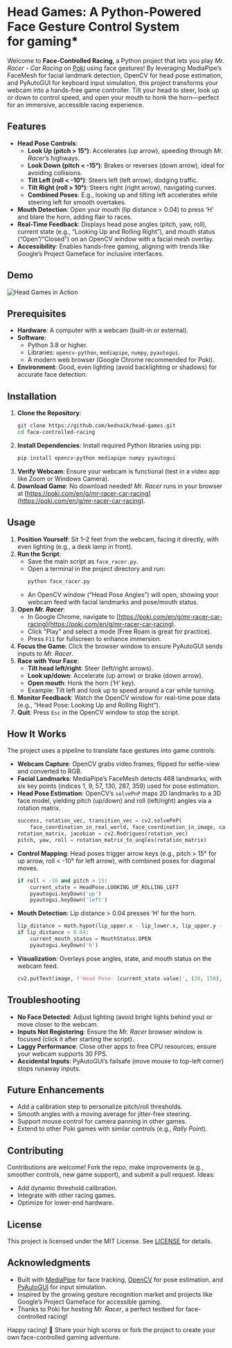 # Head Games: A Python-Powered Face Gesture Control System for gaming*

Welcome to **Face-Controlled Racing**, a Python project that lets you play *Mr. Racer - Car Racing* on [Poki](https://poki.com/en/g/mr-racer-car-racing) using face gestures! By leveraging MediaPipe’s FaceMesh for facial landmark detection, OpenCV for head pose estimation, and PyAutoGUI for keyboard input simulation, this project transforms your webcam into a hands-free game controller. Tilt your head to steer, look up or down to control speed, and open your mouth to honk the horn—perfect for an immersive, accessible racing experience.

## Features
- **Head Pose Controls**:
  - **Look Up (pitch > 15°)**: Accelerates (up arrow), speeding through *Mr. Racer*’s highways.
  - **Look Down (pitch < -15°)**: Brakes or reverses (down arrow), ideal for avoiding collisions.
  - **Tilt Left (roll < -10°)**: Steers left (left arrow), dodging traffic.
  - **Tilt Right (roll > 10°)**: Steers right (right arrow), navigating curves.
  - **Combined Poses**: E.g., looking up and tilting left accelerates while steering left for smooth overtakes.
- **Mouth Detection**: Open your mouth (lip distance > 0.04) to press ‘H’ and blare the horn, adding flair to races.
- **Real-Time Feedback**: Displays head pose angles (pitch, yaw, roll), current state (e.g., “Looking Up and Rolling Right”), and mouth status (“Open”/“Closed”) on an OpenCV window with a facial mesh overlay.
- **Accessibility**: Enables hands-free gaming, aligning with trends like Google’s Project Gameface for inclusive interfaces.

## Demo
![Head Games in Action](Game_Screen_Recording_GIF.gif)

## Prerequisites
- **Hardware**: A computer with a webcam (built-in or external).
- **Software**:
  - Python 3.8 or higher.
  - Libraries: `opencv-python`, `mediapipe`, `numpy`, `pyautogui`.
  - A modern web browser (Google Chrome recommended for Poki).
- **Environment**: Good, even lighting (avoid backlighting or shadows) for accurate face detection.

## Installation
1. **Clone the Repository**:
   ```bash
   git clone https://github.com/kednaik/head-games.git
   cd face-controlled-racing
   ```
2. **Install Dependencies**:
   Install required Python libraries using pip:
   ```bash
   pip install opencv-python mediapipe numpy pyautogui
   ```
3. **Verify Webcam**: Ensure your webcam is functional (test in a video app like Zoom or Windows Camera).
4. **Download Game**: No download needed! *Mr. Racer* runs in your browser at [https://poki.com/en/g/mr-racer-car-racing](https://poki.com/en/g/mr-racer-car-racing).

## Usage
1. **Position Yourself**: Sit 1–2 feet from the webcam, facing it directly, with even lighting (e.g., a desk lamp in front).
2. **Run the Script**:
   - Save the main script as `face_racer.py`.
   - Open a terminal in the project directory and run:
     ```bash
     python face_racer.py
     ```
   - An OpenCV window (“Head Pose Angles”) will open, showing your webcam feed with facial landmarks and pose/mouth status.
3. **Open *Mr. Racer***:
   - In Google Chrome, navigate to [https://poki.com/en/g/mr-racer-car-racing](https://poki.com/en/g/mr-racer-car-racing).
   - Click “Play” and select a mode (Free Roam is great for practice).
   - Press `F11` for fullscreen to enhance immersion.
4. **Focus the Game**: Click the browser window to ensure PyAutoGUI sends inputs to *Mr. Racer*.
5. **Race with Your Face**:
   - **Tilt head left/right**: Steer (left/right arrows).
   - **Look up/down**: Accelerate (up arrow) or brake (down arrow).
   - **Open mouth**: Honk the horn (‘H’ key).
   - Example: Tilt left and look up to speed around a car while turning.
6. **Monitor Feedback**: Watch the OpenCV window for real-time pose data (e.g., “Head Pose: Looking Up and Rolling Right”).
7. **Quit**: Press `Esc` in the OpenCV window to stop the script.

## How It Works
The project uses a pipeline to translate face gestures into game controls:
- **Webcam Capture**: OpenCV grabs video frames, flipped for selfie-view and converted to RGB.
- **Facial Landmarks**: MediaPipe’s FaceMesh detects 468 landmarks, with six key points (indices 1, 9, 57, 130, 287, 359) used for pose estimation.
- **Head Pose Estimation**: OpenCV’s `solvePnP` maps 2D landmarks to a 3D face model, yielding pitch (up/down) and roll (left/right) angles via a rotation matrix.
  ```python
  success, rotation_vec, transition_vec = cv2.solvePnP(
      face_coordination_in_real_world, face_coordination_in_image, cam_matrix, dist_matrix)
  rotation_matrix, jacobian = cv2.Rodrigues(rotation_vec)
  pitch, yaw, roll = rotation_matrix_to_angles(rotation_matrix)
  ```
- **Control Mapping**: Head poses trigger arrow keys (e.g., pitch > 15° for up arrow, roll < -10° for left arrow), with combined poses for diagonal moves.
  ```python
  if roll < -10 and pitch > 15:
      current_state = HeadPose.LOOKING_UP_ROLLING_LEFT
      pyautogui.keyDown('up')
      pyautogui.keyDown('left')
  ```
- **Mouth Detection**: Lip distance > 0.04 presses ‘H’ for the horn.
  ```python
  lip_distance = math.hypot(lip_upper.x - lip_lower.x, lip_upper.y - lip_lower.y)
  if lip_distance > 0.04:
      current_mouth_status = MouthStatus.OPEN
      pyautogui.keyDown('h')
  ```
- **Visualization**: Overlays pose angles, state, and mouth status on the webcam feed.
  ```python
  cv2.putText(image, f'Head Pose: {current_state.value}', (20, 150), cv2.FONT_HERSHEY_SIMPLEX, 0.7, (0, 0, 0), 2)
  ```

## Troubleshooting
- **No Face Detected**: Adjust lighting (avoid bright lights behind you) or move closer to the webcam.
- **Inputs Not Registering**: Ensure the *Mr. Racer* browser window is focused (click it after starting the script).
- **Laggy Performance**: Close other apps to free CPU resources; ensure your webcam supports 30 FPS.
- **Accidental Inputs**: PyAutoGUI’s failsafe (move mouse to top-left corner) stops runaway inputs.

## Future Enhancements
- Add a calibration step to personalize pitch/roll thresholds.
- Smooth angles with a moving average for jitter-free steering.
- Support mouse control for camera panning in other games.
- Extend to other Poki games with similar controls (e.g., *Rally Point*).

## Contributing
Contributions are welcome! Fork the repo, make improvements (e.g., smoother controls, new game support), and submit a pull request. Ideas:
- Add dynamic threshold calibration.
- Integrate with other racing games.
- Optimize for lower-end hardware.

## License
This project is licensed under the MIT License. See [LICENSE](LICENSE) for details.

## Acknowledgments
- Built with [MediaPipe](https://mediapipe.dev/) for face tracking, [OpenCV](https://opencv.org/) for pose estimation, and [PyAutoGUI](https://pyautogui.readthedocs.io/) for input simulation.
- Inspired by the growing gesture recognition market and projects like Google’s Project Gameface for accessible gaming.
- Thanks to Poki for hosting *Mr. Racer*, a perfect testbed for face-controlled racing!

Happy racing! 🚗 Share your high scores or fork the project to create your own face-controlled gaming adventure.